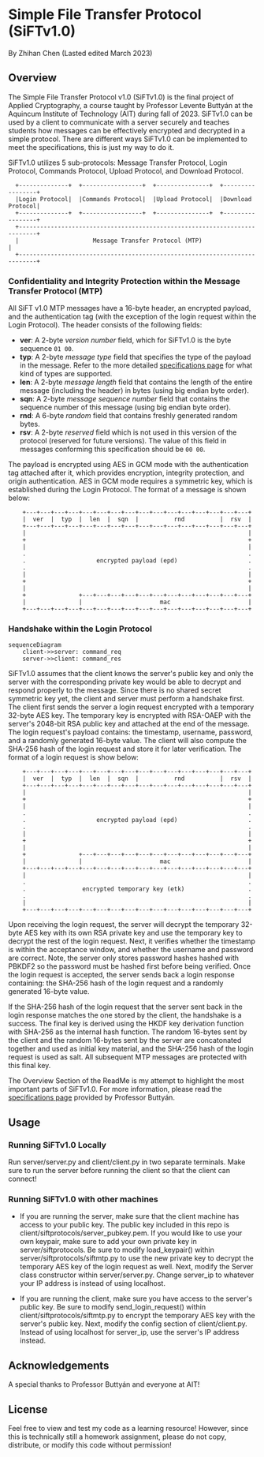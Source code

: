 # Simple File Transfer Protocol (SiFTv1.0)

By Zhihan Chen (Lasted edited March 2023)

## Overview

The Simple File Transfer Protocol v1.0 (SiFTv1.0) is the final project of Applied Cryptography, a course taught by Professor Levente Buttyán at the Aquincum Institute of Technology (AIT) during fall of 2023. SiFTv1.0 can be used by a client to communicate with a server securely and teaches students how messages can be effectively encrypted and decrypted in a simple protocol. There are different ways SiFTv1.0 can be implemented to meet the specifications, this is just my way to do it.

SiFTv1.0 utilizes 5 sub-protocols: Message Transfer Protocol, Login Protocol, Commands Protocol, Upload Protocol, and Download Protocol.

```
  +--------------+  +-----------------+  +---------------+  +-----------------+
  |Login Protocol|  |Commands Protocol|  |Upload Protocol|  |Download Protocol|
  +--------------+  +-----------------+  +---------------+  +-----------------+
  +---------------------------------------------------------------------------+
  |                     Message Transfer Protocol (MTP)                       |
  +---------------------------------------------------------------------------+
```

### Confidentiality and Integrity Protection within the Message Transfer Protocol (MTP)

All SiFT v1.0 MTP messages have a 16-byte header, an encrypted payload, and the authentication tag (with the exception of the login request within the Login Protocol). The header consists of the following fields:

- **ver**: A 2-byte _version number_ field, which for SiFTv1.0 is the byte sequence `01 00`.
- **typ**: A 2-byte _message type_ field that specifies the type of the payload in the message. Refer to the more detailed [specifications page](https://github.com/zhihanC/simple-file-transfer-protocol/blob/main/_specification/SiFT%20v1.0%20specification.md) for what kind of types are supported.
- **len**: A 2-byte _message length_ field that contains the length of the entire message (including the header) in bytes (using big endian byte order).
- **sqn**: A 2-byte _message sequence number_ field that contains the sequence number of this message (using big endian byte order).
- **rnd**: A 6-byte _random_ field that contains freshly generated random bytes.
- **rsv**: A 2-byte _reserved_ field which is not used in this version of the protocol (reserved for future versions). The value of this field in messages conforming this specification should be `00 00`.

The payload is encrypted using AES in GCM mode with the authentication tag attached after it, which provides encryption, integrity protection, and origin authentication. AES in GCM mode requires a symmetric key, which is established during the Login Protocol. The format of a message is shown below:

```
	+---+---+---+---+---+---+---+---+---+---+---+---+---+---+---+---+
	|  ver  |  typ  |  len  |  sqn  |          rnd          |  rsv  |
	+---+---+---+---+---+---+---+---+---+---+---+---+---+---+---+---+
	|                                                               |
	+                                                               +
	|                                                               |
	.                                                               .
	.                    encrypted payload (epd)                    .
	.                                                               .
	|                                                               |
	+                                                               +
	|                                                               |
	+               +---+---+---+---+---+---+---+---+---+---+---+---+
	|               |                      mac                      |
	+---+---+---+---+---+---+---+---+---+---+---+---+---+---+---+---+
```

### Handshake within the Login Protocol

```mermaid
sequenceDiagram
    client->>server: command_req
    server->>client: command_res
```

SiFTv1.0 assumes that the client knows the server's public key and only the server with the corresponding private key would be able to decrypt and respond properly to the message. Since there is no shared secret symmetric key yet, the client and server must perform a handshake first. The client first sends the server a login request encrypted with a temporary 32-byte AES key. The temporary key is encrypted with RSA-OAEP with the server's 2048-bit RSA public key and attached at the end of the message. The login request's payload contains: the timestamp, username, password, and a randomly generated 16-byte value. The client will also compute the SHA-256 hash of the login request and store it for later verification. The format of a login request is show below:

```
	+---+---+---+---+---+---+---+---+---+---+---+---+---+---+---+---+
	|  ver  |  typ  |  len  |  sqn  |          rnd          |  rsv  |
	+---+---+---+---+---+---+---+---+---+---+---+---+---+---+---+---+
	|                                                               |
	+                                                               +
	|                                                               |
	.                                                               .
	.                    encrypted payload (epd)                    .
	.                                                               .
	|                                                               |
	+                                                               +
	|                                                               |
	+               +---+---+---+---+---+---+---+---+---+---+---+---+
	|               |                      mac                      |
	+---+---+---+---+---+---+---+---+---+---+---+---+---+---+---+---+
	|                                                               |
	.                                                               .
	.                encrypted temporary key (etk)                  .
	.                                                               .
	|                                                               |
	+---+---+---+---+---+---+---+---+---+---+---+---+---+---+---+---+
```

Upon receiving the login request, the server will decrypt the temporary 32-byte AES key with its own RSA private key and use the temporary key to decrypt the rest of the login request. Next, it verifies whether the timestamp is within the acceptance window, and whether the username and password are correct. Note, the server only stores password hashes hashed with PBKDF2 so the password must be hashed first before being verified. Once the login request is accepted, the server sends back a login response containing: the SHA-256 hash of the login request and a randomly generated 16-byte value.

If the SHA-256 hash of the login request that the server sent back in the login response matches the one stored by the client, the handshake is a success. The final key is derived using the HKDF key derivation function with SHA-256 as the internal hash function. The random 16-bytes sent by the client and the random 16-bytes sent by the server are concatonated together and used as initial key material, and the SHA-256 hash of the login request is used as salt. All subsequent MTP messages are protected with this final key.

The Overview Section of the ReadMe is my attempt to highlight the most important parts of SiFTv1.0. For more information, please read the [specifications page](https://github.com/zhihanC/simple-file-transfer-protocol/blob/main/_specification/SiFT%20v1.0%20specification.md) provided by Professor Buttyán.

## Usage

### Running SiFTv1.0 Locally

Run server/server.py and client/client.py in two separate terminals. Make sure to run the server before running the client so that the client can connect!

### Running SiFTv1.0 with other machines

- If you are running the server, make sure that the client machine has access to your public key. The public key included in this repo is client/siftprotocols/server_pubkey.pem. If you would like to use your own keypair, make sure to add your own private key in server/siftprotocols. Be sure to modify load_keypair() within server/siftprotocols/siftmtp.py to use the new private key to decrypt the temporary AES key of the login request as well. Next, modify the Server class constructor within server/server.py. Change server_ip to whatever your IP address is instead of using localhost.

- If you are running the client, make sure you have access to the server's public key. Be sure to modify send_login_request() within client/siftprotocols/siftmtp.py to encrypt the temporary AES key with the server's public key. Next, modify the config section of client/client.py. Instead of using localhost for server_ip, use the server's IP address instead.

## Acknowledgements

A special thanks to Professor Buttyán and everyone at AIT!

## License

Feel free to view and test my code as a learning resource! However, since this is technically still a homework assignment, please do not copy, distribute, or modify this code without permission!
